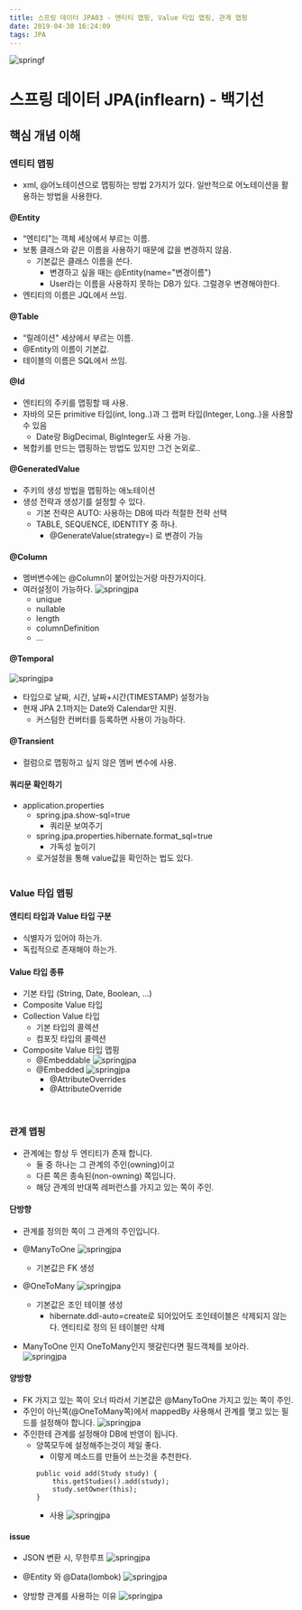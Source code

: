 ```yaml
---
title: 스프링 데이터 JPA03 - 엔티티 맵핑, Value 타입 맵핑, 관계 맵핑
date: 2019-04-30 16:24:09
tags: JPA
---
```

![springf](images/jpa_logo.png)
# 스프링 데이터 JPA(inflearn) - 백기선 
## 핵심 개념 이해

### 엔티티 맵핑
- xml, @어노테이션으로 맵핑하는 방법 2가지가 있다. 일반적으로 어노테이션을 활용하는 방법을 사용한다.

#### @Entity
- “엔티티”는 객체 세상에서 부르는 이름.
- 보통 클래스와 같은 이름을 사용하기 때문에 값을 변경하지 않음.
    - 기본값은 클래스 이름을 쓴다.
        - 변경하고 싶을 때는 @Entity(name="변경이름")
        - User라는 이름을 사용하지 못하는 DB가 있다. 그럴경우 변경해야한다.
- 엔티티의 이름은 JQL에서 쓰임.

#### @Table
- “릴레이션" 세상에서 부르는 이름.
- @Entity의 이름이 기본값.
- 테이블의 이름은 SQL에서 쓰임.

#### @Id
- 엔티티의 주키를 맵핑할 때 사용.
- 자바의 모든 primitive 타입(int, long..)과 그 랩퍼 타입(Integer, Long..)을 사용할 수 있음
    - Date랑 BigDecimal, BigInteger도 사용 가능.
- 복합키를 만드는 맵핑하는 방법도 있지만 그건 논외로..

#### @GeneratedValue
- 주키의 생성 방법을 맵핑하는 애노테이션
- 생성 전략과 생성기를 설정할 수 있다.
    - 기본 전략은 AUTO: 사용하는 DB에 따라 적절한 전략 선택
    - TABLE, SEQUENCE, IDENTITY 중 하나.
        - @GenerateValue(strategy=) 로 변경이 가능

#### @Column
- 멤버변수에는 @Column이 붙어있는거랑 마찬가지이다.
- 여러설정이 가능하다. 
    ![springjpa](images/jpa/jpa03-1.png)
    - unique
    - nullable
    - length
    - columnDefinition
    - ...

#### @Temporal
![springjpa](images/jpa/jpa03-2.png)
- 타입으로 날짜, 시간, 날짜+시간(TIMESTAMP) 설정가능
- 현재 JPA 2.1까지는 Date와 Calendar만 지원.
    - 커스텀한 컨버터를 등록하면 사용이 가능하다.

#### @Transient
- 컬럼으로 맵핑하고 싶지 않은 멤버 변수에 사용.

#### 쿼리문 확인하기
- application.properties
    - spring.jpa.show-sql=true
        - 쿼리문 보여주기
    - spring.jpa.properties.hibernate.format_sql=true
        - 가독성 높이기
    - 로거설정을 통해 value값을 확인하는 법도 있다.
<br><br>

### Value 타입 맵핑

#### 엔티티 타입과 Value 타입 구분
- 식별자가 있어야 하는가.
- 독립적으로 존재해야 하는가.

#### Value 타입 종류
- 기본 타입 (String, Date, Boolean, ...)
- Composite Value 타입
- Collection Value 타입
    - 기본 타입의 콜렉션
    - 컴포짓 타입의 콜렉션
- Composite Value 타입 맵핑
    - @Embeddable
    ![springjpa](images/jpa/jpa03-3.png)
    - @Embedded
        ![springjpa](images/jpa/jpa03-4.png)
        - @AttributeOverrides
        - @AttributeOverride
<br>

### 관계 맵핑
- 관계에는 항상 두 엔티티가 존재 합니다.
    - 둘 중 하나는 그 관계의 주인(owning)이고
    - 다른 쪽은 종속된(non-owning) 쪽입니다.
    - 해당 관계의 반대쪽 레퍼런스를 가지고 있는 쪽이 주인.

#### 단방향
- 관계를 정의한 쪽이 그 관계의 주인입니다.

- @ManyToOne
    ![springjpa](images/jpa/jpa03-8.png)
    - 기본값은 FK 생성

- @OneToMany
    ![springjpa](images/jpa/jpa03-10.png)
    - 기본값은 조인 테이블 생성
        - hibernate.ddl-auto=create로 되어있어도 조인테이블은 삭제되지 않는다.
        엔티티로 정의 된 테이블만 삭제
- ManyToOne 인지 OneToMany인지 헷갈린다면 필드객체를 보아라.
    ![springjpa](images/jpa/jpa03-9.png)

#### 양방향
- FK 가지고 있는 쪽이 오너 따라서 기본값은 @ManyToOne 가지고 있는 쪽이 주인.
- 주인이 아닌쪽(@OneToMany쪽)에서 mappedBy 사용해서 관계를 맺고 있는 필드를 설정해야 합니다.
    ![springjpa](images/jpa/jpa03-11.png)
- 주인한테 관계를 설정해야 DB에 반영이 됩니다.
    - 양쪽모두에 설정해주는것이 제일 좋다.
        - 이렇게 메소드를 만들어 쓰는것을 추천한다.
        ```
        public void add(Study study) {
            this.getStudies().add(study);
            study.setOwner(this);
        }
        ```
        - 사용
        ![springjpa](images/jpa/jpa03-12.png)
        
    
    

    
#### issue
- JSON 변환 시, 무한루프
    ![springjpa](images/jpa/jpa03-6.png)
    
- @Entity 와 @Data(lombok)
    ![springjpa](images/jpa/jpa03-5.png)

- 양방향 관계를 사용하는 이유
    ![springjpa](images/jpa/jpa03-7.png)
<br>

